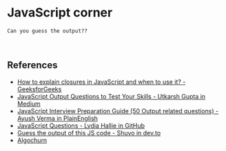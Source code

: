 # JavaScript corner

```
Can you guess the output??
```

<br>

## References

- [How to explain closures in JavaScript and when to use it? - GeeksforGeeks](https://www.geeksforgeeks.org/closure-in-javascript/)
- [JavaScript Output Questions to Test Your Skills - Utkarsh Gupta in Medium](https://medium.com/@utkarsh.gupta0311/javascript-output-questions-to-test-your-skills-7fcc06ecd117)
- [JavaScript Interview Preparation Guide (50 Output related questions) - Ayush Verma in PlainEnglish](https://plainenglish.io/blog/50-javascript-output-questions)
- [JavaScript Questions - Lydia Hallie in GitHub](https://github.com/lydiahallie/javascript-questions)
- [Guess the output of this JS code - Shuvo in dev.to](https://dev.to/0shuvo0/guess-the-output-of-this-js-code-117)
- [Algochurn](https://www.algochurn.com/frontend/guess-the-output-i)
